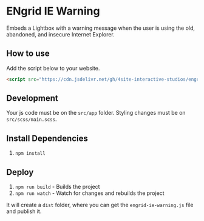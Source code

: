 # ENgrid IE Warning

Embeds a Lightbox with a warning message when the user is using the old, abandoned, and insecure Internet Explorer.

## How to use

Add the script below to your website.

```html
<script src="https://cdn.jsdelivr.net/gh/4site-interactive-studios/engrid-ie-warning@latest/dist/engrid-ie-warning.js"></script>
```

## Development

Your js code must be on the `src/app` folder. Styling changes must be on `src/scss/main.scss`.

## Install Dependencies

1. `npm install`

## Deploy

1. `npm run build` - Builds the project
2. `npm run watch` - Watch for changes and rebuilds the project

It will create a `dist` folder, where you can get the `engrid-ie-warning.js` file and publish it.

